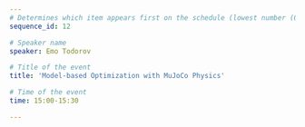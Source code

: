 ```yaml
---
# Determines which item appears first on the schedule (lowest number (0) appears first)
sequence_id: 12

# Speaker name
speaker: Emo Todorov

# Title of the event
title: 'Model-based Optimization with MuJoCo Physics'

# Time of the event
time: 15:00-15:30

---
```

